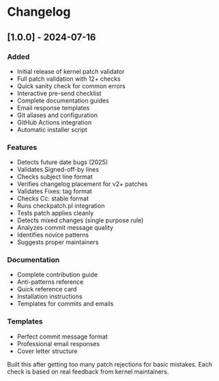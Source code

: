 # Changelog

## [1.0.0] - 2024-07-16

### Added
- Initial release of kernel patch validator
- Full patch validation with 12+ checks
- Quick sanity check for common errors
- Interactive pre-send checklist
- Complete documentation guides
- Email response templates
- Git aliases and configuration
- GitHub Actions integration
- Automatic installer script

### Features
- Detects future date bugs (2025)
- Validates Signed-off-by lines
- Checks subject line format
- Verifies changelog placement for v2+ patches
- Validates Fixes: tag format
- Checks Cc: stable format
- Runs checkpatch.pl integration
- Tests patch applies cleanly
- Detects mixed changes (single purpose rule)
- Analyzes commit message quality
- Identifies novice patterns
- Suggests proper maintainers

### Documentation
- Complete contribution guide
- Anti-patterns reference
- Quick reference card
- Installation instructions
- Templates for commits and emails

### Templates
- Perfect commit message format
- Professional email responses
- Cover letter structure

Built this after getting too many patch rejections for basic mistakes.
Each check is based on real feedback from kernel maintainers.